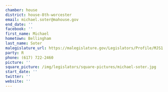 ```yaml
---
chamber: house
district: house-8th-worcester
email: michael.soter@mahouse.gov
end_date: ''
facebook: ''
first_name: Michael
hometown: Bellingham
last_name: Soter
malegislature_url: https://malegislature.gov/Legislators/Profile/MJS1
party: R
phone: (617) 722-2460
picture: ''
square_picture: /img/legislators/square-pictures/michael-soter.jpg
start_date: ''
twitter: ''
website: ''
---
```

